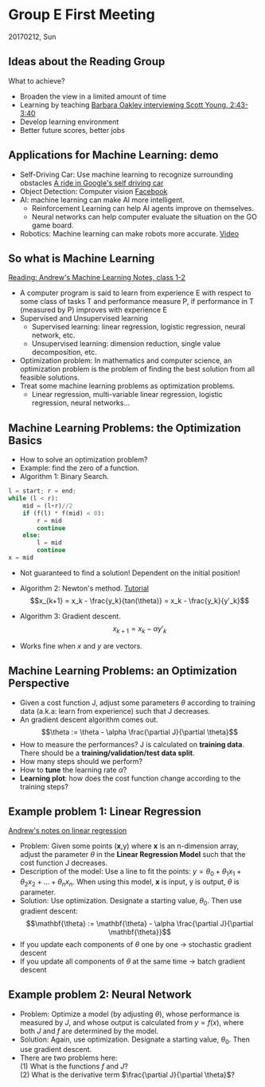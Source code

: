 Group E First Meeting
===
20170212, Sun

## Ideas about the Reading Group ##
What to achieve?
- Broaden the view in a limited amount of time  
- Learning by teaching [Barbara Oakley interviewing Scott Young, 2:43-3:40](https://www.youtube.com/watch?v=_ioaZ7u83Fk)
- Develop learning environment  
- Better future scores, better jobs  

## Applications for Machine Learning: demo ##
- Self-Driving Car: Use machine learning to recognize surrounding obstacles [A ride in Google's self driving car](https://www.youtube.com/watch?v=TsaES--OTzM)  
- Object Detection: Computer vision [Facebook](https://www.thestar.com/life/technology/2016/04/05/facebook-s-new-object-recognition-tool-to-describe-photos-for-blind-users.html)  
- AI: machine learning can make AI more intelligent.
  - Reinforcement Learning can help AI agents improve on themselves.
  - Neural networks can help computer evaluate the situation on the GO game board.
- Robotics: Machine learning can make robots more accurate. [Video](https://www.youtube.com/watch?v=amVSAmqYqIw)  

## So what is Machine Learning ##
[Reading: Andrew's Machine Learning Notes, class 1-2](http://www.holehouse.org/mlclass/01_02_Introduction_regression_analysis_and_gr.html)
- A computer program is said to learn from experience E with respect to some class of tasks T and performance measure P, if performance in T (measured by P) improves with experience E  
- Supervised and Unsupervised learning  
  - Supervised learning: linear regression, logistic regression, neural network, etc.
  - Unsupervised learning: dimension reduction, single value decomposition, etc.
- Optimization problem: In mathematics and computer science, an optimization problem is the problem of finding the best solution from all feasible solutions.
- Treat some machine learning problems as optimization problems.  
  - Linear regression, multi-variable linear regression, logistic regression, neural networks...

## Machine Learning Problems: the Optimization Basics  
- How to solve an optimization problem?
- Example: find the zero of a function.
- Algorithm 1: Binary Search.
```Python
l = start; r = end;
while (l < r):
    mid = (l+r)//2
    if (f(l) * f(mid) < 0):
        r = mid
        continue
    else:
        l = mid
        continue
x = mid
 ```
 - Not guaranteed to find a solution! Dependent on the initial position!

- Algorithm 2: Newton's method. [Tutorial](http://tutorial.math.lamar.edu/Classes/CalcI/NewtonsMethod.aspx)   
 $$x_{k+1} = x_k - \frac{y_k}{tan(\theta)} = x_k -  \frac{y_k}{y'_k}$$
- Algorithm 3: Gradient descent.
 $$ x_{k+1} = x_k - \alpha y'_k $$  
 - Works fine when $x$ and $y$ are vectors.


## Machine Learning Problems: an Optimization Perspective ##
- Given a cost function J, adjust some parameters $\theta$ according to training data (a.k.a: learn from experience) such that J decreases.
- An gradient descent algorithm comes out.
$$\theta := \theta - \alpha \frac{\partial J}{\partial \theta}$$
- How to measure the performances? J is calculated on **training data**. There should be a **training/validation/test data split**.
- How many steps should we perform?
- How to **tune** the learning rate $\alpha$?
- **Learning plot**: how does the cost function change according to the training steps?

## Example problem 1: Linear Regression ##
[Andrew's notes on linear regression](http://www.holehouse.org/mlclass/01_02_Introduction_regression_analysis_and_gr.html)
- Problem: Given some points (**x**,y) where **x** is an n-dimension array, adjust the parameter $\theta$ in the **Linear Regression Model** such that the cost function J decreases.
- Description of the model: Use a line to fit the points: $y=\theta_0+\theta_1x_1 + \theta_2x_2 + ... + \theta_nx_n$. When using this model, **x** is input, y is output, $\theta$ is parameter.
- Solution: Use optimization. Designate a starting value, $\theta_0$. Then use gradient descent:
$$\mathbf{\theta} := \mathbf{\theta} - \alpha \frac{\partial J}{\partial \mathbf{\theta}}$$
- If you update each components of $\theta$ one by one -> stochastic gradient descent
- If you update all components of $\theta$ at the same time -> batch gradient descent

## Example problem 2: Neural Network ##
- Problem: Optimize a model (by adjusting $\theta$), whose performance is measured by $J$, and whose output is calculated from $y=f(x)$, where both $J$ and $f$ are determined by the model.
- Solution: Again, use optimization. Designate a starting value, $\theta_0$. Then use gradient descent.
- There are two problems here:  
  (1) What is the functions $f$ and $J$?  
  (2) What is the derivative term $\frac{\partial J}{\partial \theta}$?  
